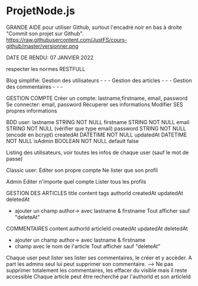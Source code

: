 # ProjetNode.js
GRANDE AIDE pour utiliser Github, surtout l'encadré noir en bas à droite "Commit son projet sur Github".
https://raw.githubusercontent.com/JustFS/cours-github/master/versionner.png


DATE DE RENDU: 07 JANVIER 2022

respecter les normes RESTFULL

Blog simplifié:
    Gestion des utilisateurs
        -
        -
        -
    Gestion des articles
        -
        -
        -
    Gestion des commentaires
        -
        -
        -

GESTION COMPTE
Créer un compte: lastname,firstname, email, password
Se connecter: email, password
Récuperer ses informations
Modifier SES propres informations

BDD user:
lastname STRING NOT NULL
firstname STRING NOT NULL
email STRING NOT NULL (vérifier que type email)
password STRING NOT NULL (encodé en bcrypt)
createdAt DATETIME NOT NULL
updatedAt DATETIME NOT NULL
isAdmin BOOLEAN NOT NULL default false


Listing des utilisateurs,
voir toutes les infos de chaque user (sauf le mot de passe)


Classic user:
    Editer son propre compte
    Ne lister que son profil

Admin
    Editer n'importe quel compte
    Lister tous les profils


GESTION DES ARTICLES 
    title
    content
    tags
    authorId
    createdAt
    updatedAt
    deletedAt

+ ajouter un champ author-> avec lastname & firstname
Tout afficher sauf "deleteAt"

COMMENTAIRES 
    content
    authorId
    articleId
    createdAt
    updatedAt
    deletedAt

+ ajouter un champ author-> avec lastname & firstname
+ champ avec le nom de l'article
Tout afficher sauf "deleteAt"

Chaque user peut lister ses lister ses commentaires, le créer et y accèder.
A part les admins seul lui peut supprimer son commentaire.
--> Ne pas supprimer totalement les commentaires, les effacer du visible mais il reste accessible
Chaque article peut être recherché par l'authorId et son articleId
